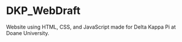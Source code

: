 # DKP_WebDraft
Website using HTML, CSS, and JavaScript made for Delta Kappa Pi at Doane University.
